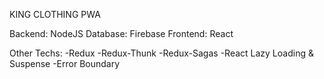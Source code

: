 KING CLOTHING PWA

Backend: NodeJS
Database: Firebase
Frontend: React

Other Techs:
-Redux
-Redux-Thunk
-Redux-Sagas
-React Lazy Loading & Suspense
-Error Boundary